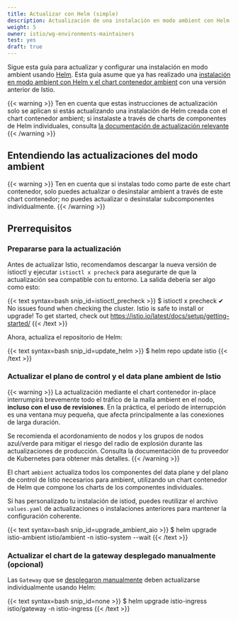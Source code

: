 ```yaml
---
title: Actualizar con Helm (simple)
description: Actualización de una instalación en modo ambient con Helm usando un solo chart
weight: 5
owner: istio/wg-environments-maintainers
test: yes
draft: true
---
```


Sigue esta guía para actualizar y configurar una instalación en modo ambient usando
[Helm](https://helm.sh/docs/). Esta guía asume que ya has realizado una [instalación en modo ambient con Helm y el chart contenedor ambient](/es/docs/ambient/install/helm/all-in-one) con una versión anterior de Istio.

{{< warning >}}
Ten en cuenta que estas instrucciones de actualización solo se aplican si estás actualizando una instalación de Helm creada con el
chart contenedor ambient; si instalaste a través de charts de componentes de Helm individuales, consulta [la documentación de actualización relevante](docs/ambient/upgrade/helm)
{{< /warning >}}

## Entendiendo las actualizaciones del modo ambient

{{< warning >}}
Ten en cuenta que si instalas todo como parte de este chart contenedor, solo puedes actualizar o desinstalar
ambient a través de este chart contenedor; no puedes actualizar o desinstalar subcomponentes individualmente.
{{< /warning >}}

## Prerrequisitos

### Prepararse para la actualización

Antes de actualizar Istio, recomendamos descargar la nueva versión de istioctl y ejecutar `istioctl x precheck` para asegurarte de que la actualización sea compatible con tu entorno. La salida debería ser algo como esto:

{{< text syntax=bash snip_id=istioctl_precheck >}}
$ istioctl x precheck
✔ No issues found when checking the cluster. Istio is safe to install or upgrade!
  To get started, check out <https://istio.io/latest/docs/setup/getting-started/>
{{< /text >}}

Ahora, actualiza el repositorio de Helm:

{{< text syntax=bash snip_id=update_helm >}}
$ helm repo update istio
{{< /text >}}

### Actualizar el plano de control y el data plane ambient de Istio

{{< warning >}}
La actualización mediante el chart contenedor in-place interrumpirá brevemente todo el tráfico de la malla ambient en el nodo, **incluso con el uso de revisiones**. En la práctica, el período de interrupción es una ventana muy pequeña, que afecta principalmente a las conexiones de larga duración.

Se recomienda el acordonamiento de nodos y los grupos de nodos azul/verde para mitigar el riesgo del radio de explosión durante las actualizaciones de producción. Consulta la documentación de tu proveedor de Kubernetes para obtener más detalles.
{{< /warning >}}

El chart `ambient` actualiza todos los componentes del data plane y del plano de control de Istio necesarios para
ambient, utilizando un chart contenedor de Helm que compone los charts de los componentes individuales.

Si has personalizado tu instalación de istiod, puedes reutilizar el archivo `values.yaml` de actualizaciones o instalaciones anteriores para mantener la configuración coherente.

{{< text syntax=bash snip_id=upgrade_ambient_aio >}}
$ helm upgrade istio-ambient istio/ambient -n istio-system --wait
{{< /text >}}

### Actualizar el chart de la gateway desplegado manualmente (opcional)

Las `Gateway` que se [desplegaron manualmente](/es/docs/tasks/traffic-management/ingress/gateway-api/#manual-deployment) deben actualizarse individualmente usando Helm:

{{< text syntax=bash snip_id=none >}}
$ helm upgrade istio-ingress istio/gateway -n istio-ingress
{{< /text >}}
